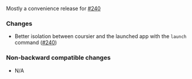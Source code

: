 Mostly a convenience release for [#240]

### Changes

* Better isolation between coursier and the launched app with the `launch` command ([#240])

[#240]: https://github.com/alexarchambault/coursier/pull/240

### Non-backward compatible changes

* N/A
